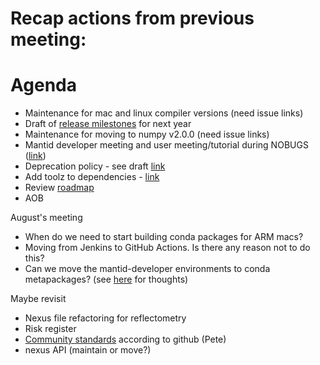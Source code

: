 # Recap actions from previous meeting:

# Agenda
- Maintenance for mac and linux compiler versions (need issue links)
- Draft of [release milestones](https://github.com/mantidproject/mantid/milestones) for next year
- Maintenance for moving to numpy v2.0.0 (need issue links)
- Mantid developer meeting and user meeting/tutorial during NOBUGS ([link](https://github.com/mantidproject/workshops/tree/main/developer/2024-09))
- Deprecation policy - see draft [link](https://github.com/mantidproject/workshops/blob/main/developer/2023-10/codecamp/deprecation_policy.md)
- Add toolz to dependencies - [link](https://anaconda.org/conda-forge/toolz)
- Review [roadmap](https://github.com/orgs/mantidproject/projects/47/views/1)
- AOB

August's meeting
- When do we need to start building conda packages for ARM macs?
- Moving from Jenkins to GitHub Actions. Is there any reason not to do this?
- Can we move the mantid-developer environments to conda metapackages? (see [here](https://github.com/mantidproject/mantid/issues/37627) for thoughts)
  
Maybe revisit
- Nexus file refactoring for reflectometry
- Risk register
- [Community standards](https://github.com/mantidproject/mantid/community) according to github (Pete)
- nexus API (maintain or move?)
